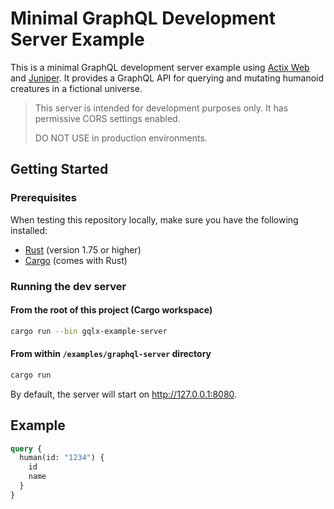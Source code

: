 # Minimal GraphQL Development Server Example

This is a minimal GraphQL development server example using [Actix Web](https://github.com/actix/actix-web) and [Juniper](https://github.com/graphql-rust/juniper). It provides a GraphQL API for querying and mutating humanoid creatures in a fictional universe.

> This server is intended for development purposes only. It has permissive CORS settings enabled.
>
> DO NOT USE in production environments.

## Getting Started

### Prerequisites

When testing this repository locally, make sure you have the following installed:

- [Rust](https://www.rust-lang.org/tools/install) (version 1.75 or higher)
- [Cargo](https://doc.rust-lang.org/cargo/getting-started/installation.html) (comes with Rust)

### Running the dev server

#### From the root of this project (Cargo workspace)

```bash
cargo run --bin gqlx-example-server
```

#### From within `/examples/graphql-server` directory

```bash
cargo run
```

By default, the server will start on <http://127.0.0.1:8080>.

## Example

```graphql
query {
  human(id: "1234") {
    id
    name
  }
}
```
